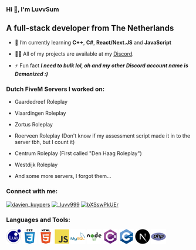 ### Hi 👋, I'm LuvvSum
## A full-stack developer from The Netherlands</h3>

- 🌱 I’m currently learning <b>C++</b>, <b>C#</b>, <b>React/Next.JS</b> and <b>JavaScript</b>

- 👨‍💻 All of my projects are available at my <a href="https://discord.gg/bAufH43QKM" title="Discord" role="button" target="_blank">Discord</a>.

- ⚡ Fun fact <i><b>I need to bulk lol, oh and my other Discord account name is Demonized :)</b></i>

### Dutch FiveM Servers I worked on:

- Gaardedreef Roleplay

- Vlaardingen Roleplay

- Zortus Roleplay

- Roerveen Roleplay (Don't know if my assessment script made it in to the server tbh, but I count it)

- Centrum Roleplay (First called "Den Haag Roleplay")

- Westdijk Roleplay

- And some more servers, I forgot them...

### Connect with me:
<p align="left">
  <a href="https://twitter.com/davien_kuypers" target="blank"><img align="center" src="https://raw.githubusercontent.com/rahuldkjain/github-profile-readme-generator/master/src/images/icons/Social/twitter.svg" alt="davien_kuypers" height="30" width="40" /></a>
  <a href="https://instagram.com/_luvv999" target="blank"><img align="center" src="https://raw.githubusercontent.com/rahuldkjain/github-profile-readme-generator/master/src/images/icons/Social/instagram.svg" alt="_luvv999" height="30" width="40" /></a>
  <a href="https://discord.gg/bXSswPkUEr" target="blank"><img align="center" src="https://raw.githubusercontent.com/rahuldkjain/github-profile-readme-generator/master/src/images/icons/Social/discord.svg" alt="bXSswPkUEr" height="30" width="40" /></a>
</p>

### Languages and Tools:
<p align="left">
  <img src="https://raw.githubusercontent.com/devicons/devicon/master/icons/lua/lua-original.svg" alt="lua" width="40" height="40" />
  <img src="https://raw.githubusercontent.com/devicons/devicon/master/icons/css3/css3-original-wordmark.svg" alt="css3" width="40" height="40" />
  <img src="https://raw.githubusercontent.com/devicons/devicon/master/icons/html5/html5-original-wordmark.svg" alt="html5" width="40" height="40" />
  <img src="https://raw.githubusercontent.com/devicons/devicon/master/icons/javascript/javascript-original.svg" alt="javascript" width="40" height="40" />
  <img src="https://raw.githubusercontent.com/devicons/devicon/master/icons/mysql/mysql-original-wordmark.svg" alt="mysql" width="40" height="40" />
  <img src="https://raw.githubusercontent.com/devicons/devicon/master/icons/nodejs/nodejs-original-wordmark.svg" alt="nodejs" width="40" height="40" />
  <img src="https://raw.githubusercontent.com/devicons/devicon/master/icons/csharp/csharp-original.svg" alt="csharp" width="40" height="40" />
  <img src="https://raw.githubusercontent.com/devicons/devicon/master/icons/cplusplus/cplusplus-original.svg" alt="cpp" width="40" height="40" />
  <img src="https://raw.githubusercontent.com/devicons/devicon/master/icons/nextjs/nextjs-original.svg" alt="nextjs" width="40" height="40" />
  <img src="https://raw.githubusercontent.com/devicons/devicon/master/icons/php/php-original.svg" alt="php" width="40" height="40" />
</p>
